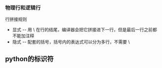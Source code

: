 ### 物理行和逻辑行

行拼接规则

- 显式 -- 用 \ 在行的结尾，编译器会把它拼接进下一行，但是最后一行之前都不能加注释
- 隐式 -- 配套的括号，括号内的表达式可以分为多行，不需要 \

## python的标识符

